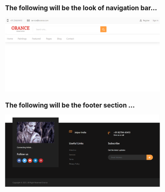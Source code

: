 ## The following will be the look of navigation bar...
![NavBar](nav_bar.png)

## The following will be the footer section ...
![FooterBar](footer_bar.png)
